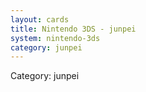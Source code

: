 ```yaml
---
layout: cards
title: Nintendo 3DS - junpei
system: nintendo-3ds
category: junpei
---
```

<div class="alert alert-secondary mb-4"><span class="i18n innerHTML-category">Category: </span><span class="i18n innerHTML-cat-junpei">junpei</span></div>
